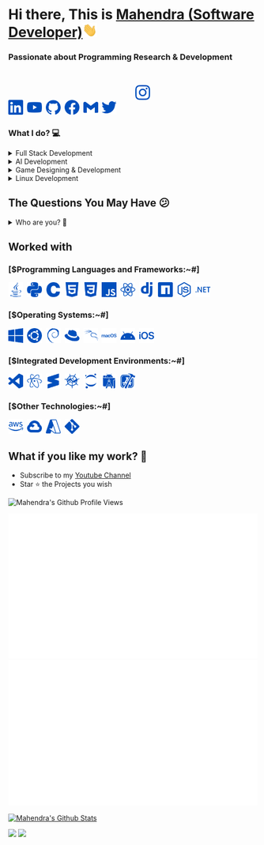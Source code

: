 
<h1>Hi there, This is <a href="https://mahendragandham.vercel.app/">Mahendra (Software Developer)</a><img src="https://raw.githubusercontent.com/ABSphreak/ABSphreak/master/gifs/Hi.gif" width="30px"></h1>
<h3>Passionate about Programming Research & Development</h3>
  
 <!-- <img align="right" src="https://github.com/mahendrasaikumargandham/mahendrasaikumargandham/blob/master/working.gif" width="350px"> -->

<a href="https://www.linkedin.com/in/mahendragandham/"><img src="https://github.com/mahendrasaikumargandham/mahendrasaikumargandham/blob/master/logos/linkedin.svg" width="30" /></a>&nbsp;
<a href="https://www.youtube.com/channel/UCIf7QLKvNYQIFCRxCe-j8dQ"><img src="https://github.com/mahendrasaikumargandham/mahendrasaikumargandham/blob/master/logos/youtube.svg" width="30" /></a>&nbsp;
<a href="https://github.com/mahendrasaikumargandham"><img src="https://github.com/mahendrasaikumargandham/mahendrasaikumargandham/blob/master/logos/github.svg" width="30" /></a>&nbsp;
<a href="https://www.facebook.com/mahendra.gandham.3/"><img src="https://github.com/mahendrasaikumargandham/mahendrasaikumargandham/blob/master/logos/facebook.svg" width="30" /></a>&nbsp;
<a href="mailto:mahendragandham730@gmail.com"><img src="https://github.com/mahendrasaikumargandham/mahendrasaikumargandham/blob/master/logos/gmail.svg" width="30" /></a>&nbsp;
<a href="https://twitter.com/mahendra_4919"><img src="https://github.com/mahendrasaikumargandham/mahendrasaikumargandham/blob/master/logos/twitter.svg" width="30" /></a>&nbsp;
<a href="https://www.instagram.com/mahendra_4919"><img style="padding:30px" src="https://github.com/mahendrasaikumargandham/mahendrasaikumargandham/blob/master/logos/instagram.svg" width="30" /></a>

<h3>What I do? 💻</h3>
<details><summary>Full Stack Development</summary>
  <ul>
    <li><a href="https://github.com/mahendrasaikumargandham/SearchEngine">Search Engine</a></li>
    <li><a href="https://github.com/mahendrasaikumargandham/LinkedIn-Clone">LinkedIn-Clone</a></li>
    <li><a href="https://github.com/mahendrasaikumargandham/Netflix-imdb">Netflix-imdb</a></li>
    <li><a href="https://github.com/mahendrasaikumargandham/amazon-clone">Amazon-Clone</a></li>
    <li><a href="https://github.com/mahendrasaikumargandham/hardwareservices">Hardware Services</a></li>
  </ul>
 </details>
  <details>
  <summary>AI Development</summary>
  <ul>
    <li><a href="https://github.com/mahendrasaikumargandham/face-detection-app">Face-detection-App</a></li>
<!--     <li><a href="https://github.com/mahendrasaikumargandham/smile-detector-app">Smile-detector-App</a></li> -->
  </ul>
  </details>
  <details><summary>Game Designing & Development</summary>
  <ul>
<!--     <li><a href="https://github.com/mahendrasaikumargandham/Conqueror">Conqueror</a></li> -->
<!--     <li><a href="https://github.com/mahendrasaikumargandham/Linux_kernel">Linux Kernel</a></li> -->
  </ul>
</details>
<details><summary>Linux Development</summary>
  <ul>
    <li><a href="https://github.com/mahendrasaikumargandham/Conqueror">Conqueror</a></li>
<!--     <li><a href="https://github.com/mahendrasaikumargandham/Linux_kernel">Linux Kernel</a></li> -->
  </ul>
</details>

<h2>The Questions You May Have 😕</h2>
<details>
  <summary>Who are you? 👨</summary>
  <pre>
  A passionate individual who always thrive to work on end to end products which develop sustainable and scalable social and
  technical systems to create impact.<br>
  My name describes my qualities:
  M: Magestic
  A: Active
  H: Hard working
  E: Energetic
  N: Neat handed
  D: Delight
  R: Responsible
  A: Authentic
  </pre>
</details>
<h2>Worked with</h3>
<h3>[$Programming Languages and Frameworks:~#]</h3>

<img height="30" src="https://github.com/mahendrasaikumargandham/mahendrasaikumargandham/blob/master/logos/java.svg">&nbsp;
<img height="30" src="https://github.com/mahendrasaikumargandham/mahendrasaikumargandham/blob/master/logos/python.svg">&nbsp;
<img height="30" src="https://github.com/mahendrasaikumargandham/mahendrasaikumargandham/blob/master/logos/c.svg">&nbsp;
<img height="30" src="https://github.com/mahendrasaikumargandham/mahendrasaikumargandham/blob/master/logos/html5.svg">&nbsp;
<img height="30" src="https://github.com/mahendrasaikumargandham/mahendrasaikumargandham/blob/master/logos/css3.svg">&nbsp;
<img height="30" src="https://github.com/mahendrasaikumargandham/mahendrasaikumargandham/blob/master/logos/javascript.svg">&nbsp;
<img height="30" src="https://github.com/mahendrasaikumargandham/mahendrasaikumargandham/blob/master/logos/react.svg">&nbsp;
<img height="30" src="https://github.com/mahendrasaikumargandham/mahendrasaikumargandham/blob/master/logos/django.svg">&nbsp;
<img height="30" src="https://github.com/mahendrasaikumargandham/mahendrasaikumargandham/blob/master/logos/npm.svg">&nbsp;
<img height="30" src="https://github.com/mahendrasaikumargandham/mahendrasaikumargandham/blob/master/logos/nodedotjs.svg">&nbsp;
<img height="30" src="https://github.com/mahendrasaikumargandham/mahendrasaikumargandham/blob/master/logos/dotnet.svg">&nbsp;
<!-- <img align="right" src="https://github.com/mahendrasaikumargandham/mahendrasaikumargandham/blob/master/work-from-home.gif" width="300px"> -->
<h3>[$Operating Systems:~#]</h3>

<img height="30" src="https://github.com/mahendrasaikumargandham/mahendrasaikumargandham/blob/master/logos/windows.svg">&nbsp;
<img height="30" src="https://github.com/mahendrasaikumargandham/mahendrasaikumargandham/blob/master/logos/ubuntu.svg">&nbsp;
<img height="30" src="https://github.com/mahendrasaikumargandham/mahendrasaikumargandham/blob/master/logos/debian.svg">&nbsp;
<img height="30" src="https://github.com/mahendrasaikumargandham/mahendrasaikumargandham/blob/master/logos/redhat.svg">&nbsp;
<img height="30" src="https://github.com/mahendrasaikumargandham/mahendrasaikumargandham/blob/master/logos/kalilinux.svg">&nbsp;
<img height="30" src="https://github.com/mahendrasaikumargandham/mahendrasaikumargandham/blob/master/logos/macos.svg">&nbsp;
<img height="30" src="https://github.com/mahendrasaikumargandham/mahendrasaikumargandham/blob/master/logos/android.svg">&nbsp;
<img height="30" src="https://github.com/mahendrasaikumargandham/mahendrasaikumargandham/blob/master/logos/ios.svg">&nbsp;
<h3>[$Integrated Development Environments:~#]</h3>

<img height="30" src="https://github.com/mahendrasaikumargandham/mahendrasaikumargandham/blob/master/logos/vscode.svg">&nbsp;
<img height="30" src="https://github.com/mahendrasaikumargandham/mahendrasaikumargandham/blob/master/logos/atom.svg">&nbsp;
<img height="30" src="https://github.com/mahendrasaikumargandham/mahendrasaikumargandham/blob/master/logos/sublime.svg">&nbsp;
<img height="30" src="https://github.com/mahendrasaikumargandham/mahendrasaikumargandham/blob/master/logos/spyder.svg">&nbsp;
<img height="30" src="https://github.com/mahendrasaikumargandham/mahendrasaikumargandham/blob/master/logos/jupyter.svg">&nbsp;
<img height="30" src="https://github.com/mahendrasaikumargandham/mahendrasaikumargandham/blob/master/logos/androidstudio.svg">&nbsp;
<img height="30" src="https://github.com/mahendrasaikumargandham/mahendrasaikumargandham/blob/master/logos/xcode.svg">&nbsp;
<h3>[$Other Technologies:~#]</h3>

<img height="30" src="https://github.com/mahendrasaikumargandham/mahendrasaikumargandham/blob/master/logos/aws.svg">&nbsp;
<img height="30" src="https://github.com/mahendrasaikumargandham/mahendrasaikumargandham/blob/master/logos/googlecloud.svg">&nbsp;
<img height="30" src="https://github.com/mahendrasaikumargandham/mahendrasaikumargandham/blob/master/logos/azure.svg">&nbsp;
<img height="30" src="https://github.com/mahendrasaikumargandham/mahendrasaikumargandham/blob/master/logos/git.svg">&nbsp;

<h2>What if you like my work? 🚀</h2>
<ul>
  <li>Subscribe to my <a href="https://www.youtube.com/channel/UCIf7QLKvNYQIFCRxCe-j8dQ">Youtube Channel</a></li>
  <li>Star ⭐  the Projects you wish</li>
</ul>

![Mahendra's Github Profile Views](https://komarev.com/ghpvc/?username=mahendrasaikumargandham&color=blueviolet)  


<a href="https://github.com/mahendrasaikumargandham/mahendrasaikumargandham">

![](https://github.com/mahendrasaikumargandham/mahendrasaikumargandham/blob/master/generated/overview.svg)
![](https://github.com/mahendrasaikumargandham/mahendrasaikumargandham/blob/master/generated/languages.svg)

</a>

[![Mahendra's Github Stats](https://github-readme-stats.vercel.app/api?username=mahendrasaikumargandham&show_icons=true&theme=radical)](https://github-readme-stats.vercel.app/api?username=mahendrasaikumargandham&show_icons=true)
<br/>

![](https://github-readme-streak-stats.herokuapp.com/?user=mahendrasaikumargandham&hide_border=true&theme=radical)
![](https://activity-graph.herokuapp.com/graph?username=mahendrasaikumargandham&theme=redical)
